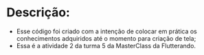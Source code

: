 # Descrição:
- Esse código foi criado com a intenção de colocar em prática os conhecimentos adquiridos até o momento para criação de tela;
- Essa é a atividade 2 da turma 5 da MasterClass da Flutterando.